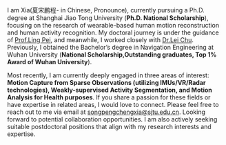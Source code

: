I am Xia(夏宋鹏程- in Chinese, Pronounce), currently pursuing a Ph.D. degree at Shanghai Jiao Tong University (**Ph.D. National Scholarship**), focusing on the research of wearable-based human motion reconstruction and human activity recognition. My doctoral journey is under the guidance of [Prof.Ling Pei](https://scholar.google.com.tw/citations?user=Vm7d2EkAAAAJ&hl=zh-TW&oi=sra), and meanwhile, I worked closely with [Dr.Lei Chu](https://scholar.google.com.hk/citations?hl=zh-CN&user=HgZ0wNwAAAAJ&view_op=list_works&authuser=1&sortby=pubdate). Previously, I obtained the Bachelor’s degree in Navigation Engineering at Wuhan University (**National Scholarship,Outstanding graduates, Top 1% Award of Wuhan University**).

Most recently, I am currently deeply engaged in three areas of interest: **Motion Capture from Sparse Observations (utilizing IMUs/VR/Radar technologies), Weakly-supervised Activity Segmentation, and Motion Analysis for Health purposes**. If you share a passion for these fields or have expertise in related areas, I would love to connect. Please feel free to reach out to me via email at songpengchengxia@sjtu.edu.cn. Looking forward to potential collaboration opportunities. I am also actively seeking suitable postdoctoral positions that align with my research interests and expertise.


